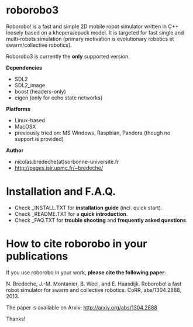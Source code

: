 roborobo3
=========

Roborobo! is a fast and simple 2D mobile robot simulator written in C++ loosely based on a khepera/epuck model. It is targeted for fast single and multi-robots simulation (primary motivation is evolutionary robotics et swarm/collective robotics).

Roborobo3 is currently the __only__ supported version.

__Dependencies__
 * SDL2
 * SDL2_image
 * boost (headers-only)
 * eigen (only for echo state networks) 

__Platforms__
 * Linux-based
 * MacOSX
 * previously tried on: MS Windows, Raspbian, Pandora (though no support is provided)

__Author__
 * nicolas.bredeche(at)sorbonne-universite.fr
 * http://pages.isir.upmc.fr/~bredeche/

Installation and F.A.Q.
=======================

 * Check _INSTALL.TXT for __installation guide__ (incl. quick start).
 * Check _README.TXT for a __quick introduction__.
 * Check _FAQ.TXT for __trouble shooting__ and __frequently asked questions__.

How to cite roborobo in your publications
=========================================

If you use roborobo in your work, __please cite the following paper__:

N. Bredeche, J.-M. Montanier, B. Weel, and E. Haasdijk. Roborobo! a fast robot simulator for swarm and collective robotics. CoRR, abs/1304.2888, 2013. 

The paper is available on Arxiv: http://arxiv.org/abs/1304.2888 

Thanks!
